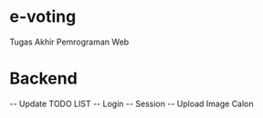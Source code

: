 # e-voting
Tugas Akhir Pemrograman Web

# Backend
-- Update TODO LIST
-- Login
-- Session
-- Upload Image Calon
